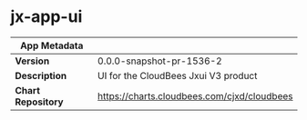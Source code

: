 # jx-app-ui

|App Metadata||
|---|---|
| **Version** | 0.0.0-snapshot-pr-1536-2 |
| **Description** | UI for the CloudBees Jxui V3 product |
| **Chart Repository** | https://charts.cloudbees.com/cjxd/cloudbees |
